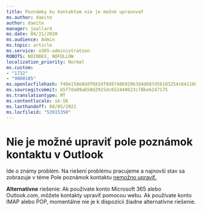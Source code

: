 ```yaml
---
title: Poznámky ku kontaktom nie je možné upravovať
ms.author: daeite
author: daeite
manager: joallard
ms.date: 04/21/2020
ms.audience: Admin
ms.topic: article
ms.service: o365-administration
ROBOTS: NOINDEX, NOFOLLOW
localization_priority: Normal
ms.custom:
- "1732"
- "9000185"
ms.openlocfilehash: f48e158e8ddf682df8d8748b929b3d4d687d5b183254c64116834210a238020d
ms.sourcegitcommit: b5f7da89a650d2915dc652449623c78be6247175
ms.translationtype: MT
ms.contentlocale: sk-SK
ms.lasthandoff: 08/05/2021
ms.locfileid: "53915350"
---
```

# <a name="cant-edit-the-notes-field-for-a-contact-in-outlook"></a>Nie je možné upraviť pole poznámok kontaktu v Outlook

Ide o známy problém. Na riešení problému pracujeme a najnovší stav sa zobrazuje v téme Pole poznámok kontaktu [nemožno upraviť.](https://support.office.com/article/fb8394ce-04ce-48b5-bae4-be46f77f10fe)

**Alternatívne** riešenie: Ak používate konto Microsoft 365 alebo Outlook.com, môžete kontakty upraviť pomocou webu. Ak používate konto IMAP alebo POP, momentálne nie je k dispozícii žiadne alternatívne riešenie.